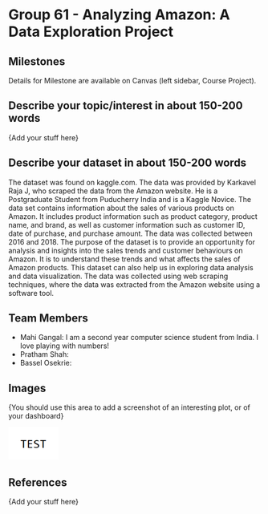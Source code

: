 # Group 61 - Analyzing Amazon: A Data Exploration Project

## Milestones

Details for Milestone are available on Canvas (left sidebar, Course Project).

## Describe your topic/interest in about 150-200 words

{Add your stuff here}

## Describe your dataset in about 150-200 words

The dataset was found on kaggle.com. The data was provided by Karkavel Raja J, who scraped the data from the Amazon website. He is a Postgraduate Student from Puducherry India and is a Kaggle Novice. The data set contains information about the sales of various products on Amazon. It includes product information such as product category, product name, and brand, as well as customer information such as customer ID, date of purchase, and purchase amount. The data was collected between 2016 and 2018. The purpose of the dataset is to provide an opportunity for analysis and insights into the sales trends and customer behaviours on Amazon. It is to understand these trends and what affects the sales of Amazon products. This dataset can also help us in exploring data analysis and data visualization.  The data was collected using web scraping techniques, where the data was extracted from the Amazon website using a software tool.

## Team Members

- Mahi Gangal: I am a second year computer science student from India. I love playing with numbers!
- Pratham Shah:
- Bassel Osekrie: 

## Images

{You should use this area to add a screenshot of an interesting plot, or of your dashboard}

<img src ="images/test.png" width="100px">

## References

{Add your stuff here}



